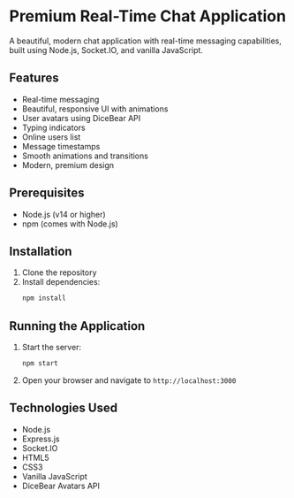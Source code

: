 # Premium Real-Time Chat Application

A beautiful, modern chat application with real-time messaging capabilities, built using Node.js, Socket.IO, and vanilla JavaScript.

## Features

- Real-time messaging
- Beautiful, responsive UI with animations
- User avatars using DiceBear API
- Typing indicators
- Online users list
- Message timestamps
- Smooth animations and transitions
- Modern, premium design

## Prerequisites

- Node.js (v14 or higher)
- npm (comes with Node.js)

## Installation

1. Clone the repository
2. Install dependencies:
   ```bash
   npm install
   ```

## Running the Application

1. Start the server:
   ```bash
   npm start
   ```
2. Open your browser and navigate to `http://localhost:3000`

## Technologies Used

- Node.js
- Express.js
- Socket.IO
- HTML5
- CSS3
- Vanilla JavaScript
- DiceBear Avatars API
